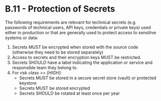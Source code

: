 # B.11 - Protection of Secrets

The following requirements are relevant for technical secrets (e.g. passwords of technical users, API keys, credentials or private keys) used either in production or that are generally used to protect access to sensitive systems or data:

1. Secrets MUST be encrypted when stored with the source code (otherwise they need to be stored separately)
2. Access to secrets and their encryption keys MUST be restricted.
3. Secrets SHOULD have a label indicating the application or service and responsible team they belong to.
4. For *risk class >= [HIGH]*:
    - Secrets MUST be stored in a secure secret store (vault) or protected keystore
    - Secrets MUST be stored encrypted
    - Secrets SHOULD be rotated at least once per year
